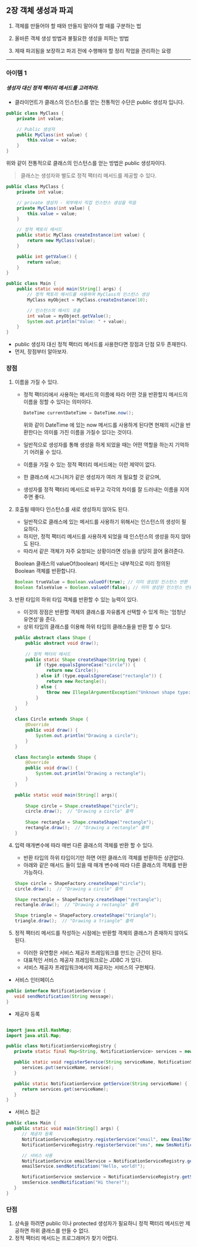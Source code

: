 
## 2장 객체 생성과 파괴

1. 객체를 만들어야 할 때와 만들지 말아야 할 때를 구분하는 법


2. 올바른 객체 생성 방법과 불필요한 생성을 피하는 방법


3. 제때 파괴됨을 보장하고 파괴 전에 수행해야 할 정리 작업을 관리하는 요령

---

### 아이템 1

#### ***생성자 대신 정적 팩터리 메서드를 고려하라.***


- 클라이언트가 클래스의 인스턴스를 얻는 전통적인 수단은 public 생성자 입니다.

```java
public class MyClass {
    private int value;

    // Public 생성자
    public MyClass(int value) {
        this.value = value;
    }
}
```
위와 같이 전통적으로 클래스의 인스턴스를 얻는 방법은 public 생성자이다.


> 클래스는 생성자와 별도로 정적 팩터리 메서드를 제공할 수 있다.

```java
public class MyClass {
    private int value;

    // private 생성자 - 외부에서 직접 인스턴스 생성을 막음
    private MyClass(int value) {
        this.value = value;
    }

    // 정적 팩토리 메서드
    public static MyClass createInstance(int value) {
        return new MyClass(value);
    }

    public int getValue() {
        return value;
    }
}

public class Main {
    public static void main(String[] args) {
        // 정적 팩토리 메서드를 사용하여 MyClass의 인스턴스 생성
        MyClass myObject = MyClass.createInstance(10);

        // 인스턴스의 메서드 호출
        int value = myObject.getValue();
        System.out.println("Value: " + value);
    }
}
```
- public 생성자 대신 정적 팩터리 메서드를 사용한다면 장점과 단점 모두 존재한다.
- 먼저, 장점부터 알아보자.

### 장점 

1. 이름을 가질 수 있다.
    - 정적 팩터리에서 사용하는 메서드의 이름에 따라 어떤 것을 반환할지 메서드의 이름을 정할 수 있다는 의미이다.
        ```java
        DateTime currentDateTime = DateTime.now();
        ```
      위와 같이 DateTime 에 있는 now 메서드를 사용하게 된다면 현재의 시간을 반환한다는 의미를 가진 이름을 가질수 있다는 것이다.

   - 일반적으로 생성자를 통해 생성을 하게 되었을 때는 어떤 역할을 하는지 기억하기 어려울 수 있다.
   - 이름을 가질 수 있는 정적 팩터리 메서드에는 이런 제약이 없다.  
   - 한 클래스에 시그니처가 같은 생성자가 여러 개 필요할 것 같으며,
   - 생성자를 정적 팩터리 메서드로 바꾸고 각각의 차이를 잘 드러내는 이름을 지어주면 좋다.


2. 호출될 때마다 인스턴스를 새로 생성하지 않아도 된다. 

    - 일반적으로 클래스에 있는 메서드를 사용하기 위해서는 인스턴스의 생성이 필요하다.
    - 하지만, 정적 팩터리 메서드를 사용하게 되었을 때 인스턴스의 생성을 하지 않아도 된다.
    - 따라서 같은 객체가 자주 요청되는 상황이라면 성능을 상당히 끌어 올려준다.

   Boolean 클래스의 valueOf(boolean) 메서드는 내부적으로 미리 정의된 Boolean 객체를 반환합니다.
    ```java
    Boolean trueValue = Boolean.valueOf(true); // 이미 생성된 인스턴스 반환
    Boolean falseValue = Boolean.valueOf(false); // 이미 생성된 인스턴스 반환
    ```


3. 반환 타입의 하위 타입 객체를 반환할 수 있는 능력이 있다.
   - 이것의 장점은 반환할 객체의 클래스를 자유롭게 선택할 수 있게 하는 '엄청난 유연성'을 준다.
   - 상위 타입의 클래스를 이용해 하위 타입의 클래스들을 반환 할 수 있다.
    ```java
    public abstract class Shape {
        public abstract void draw();
        
        // 정적 팩터리 메서드
        public static Shape createShape(String type) {
            if (type.equalsIgnoreCase("circle")) {
                return new Circle();
            } else if (type.equalsIgnoreCase("rectangle")) {
                return new Rectangle();
            } else {
                throw new IllegalArgumentException("Unknown shape type: " + type);
            }
        }
    }
    
    class Circle extends Shape {
        @Override
        public void draw() {
            System.out.println("Drawing a circle");
        }
    }
    
    class Rectangle extends Shape {
        @Override
        public void draw() {
            System.out.println("Drawing a rectangle");
        }
    }
   
    public static void main(String[] args){
      
        Shape circle = Shape.createShape("circle");
        circle.draw();  // "Drawing a circle" 출력
        
        Shape rectangle = Shape.createShape("rectangle");
        rectangle.draw();  // "Drawing a rectangle" 출력
    }
    
    ```

4. 입력 매개변수에 따라 매번 다른 클래스의 객체를 반환 할 수 있다.
    - 반환 타입의 하위 타입이기만 하면 어떤 클래스의 객체를 반환하든 상관없다.
    - 아래와 같은 매서드 들이 있을 때 매개 변수에 따라 다른 클래스의 객체를 반환 가능하다.
    ```java
    Shape circle = ShapeFactory.createShape("circle");
    circle.draw();  // "Drawing a circle" 출력
    
    Shape rectangle = ShapeFactory.createShape("rectangle");
    rectangle.draw();  // "Drawing a rectangle" 출력
   
    Shape triangle = ShapeFactory.createShape("triangle");
    triangle.draw();  // "Drawing a triangle" 출력
    ```

5. 정적 팩터리 메서드를 작성하는 시점에는 반환할 객체의 클래스가 존재하지 않아도 된다.

   - 이러한 유연함은 서비스 제공자 프레임워크를 만드는 근간이 된다. 
   - 대표적인 서비스 제공자 프레임워크로는 JDBC 가 있다.
   - 서비스 제공자 프레임워크에서의 제공자는 서비스의 구현체다.

- 서비스 인터페이스
```java
public interface NotificationService {
   void sendNotification(String message);
}
```
- 제공자 등록
```java

import java.util.HashMap;
import java.util.Map;

public class NotificationServiceRegistry {
   private static final Map<String, NotificationService> services = new HashMap<>();

   public static void registerService(String serviceName, NotificationService service) {
      services.put(serviceName, service);
   }

   public static NotificationService getService(String serviceName) {
      return services.get(serviceName);
   }
}
```
- 서비스 접근
```java
public class Main {
   public static void main(String[] args) {
      // 제공자 등록
      NotificationServiceRegistry.registerService("email", new EmailNotificationService());
      NotificationServiceRegistry.registerService("sms", new SmsNotificationService());

      // 서비스 사용
      NotificationService emailService = NotificationServiceRegistry.getService("email");
      emailService.sendNotification("Hello, world!");

      NotificationService smsService = NotificationServiceRegistry.getService("sms");
      smsService.sendNotification("Hi there!");
   }
}


```


### 단점

1. 상속을 하려면 public 이나 protected 생성자가 필요하니 정적 팩터리 메서드만 제공하면 하위 클래스를 만들 수 없다.
2. 정적 팩터리 메서드는 프로그래머가 찾기 어렵다.
